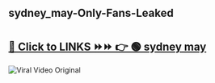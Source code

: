 
 ## sydney_may-Only-Fans-Leaked

# <h2><a href="https://clipsfans.com/sydney_may&ref=git">🔗 Click to LINKS ⏩⏩ 👉 🟢 sydney may </a></h2>

<a href="https://clipsfans.com/sydney_may&ref=git" rel="nofollow" data-target="animated-image.originalLink"><img src="https://i.ibb.co.com/xMMVF88/686577567.gif" alt="Viral Video Original" style="max-width: 100%; display: inline-block;" data-target="animated-image.originalImage"></a>
